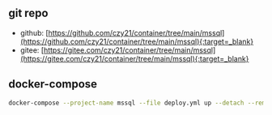 ## git repo
  - github: [https://github.com/czy21/container/tree/main/mssql](https://github.com/czy21/container/tree/main/mssql){:target=_blank}
  - gitee: [https://gitee.com/czy21/container/tree/main/mssql](https://gitee.com/czy21/container/tree/main/mssql){:target=_blank}
## docker-compose
```bash
docker-compose --project-name mssql --file deploy.yml up --detach --remove-orphans
```